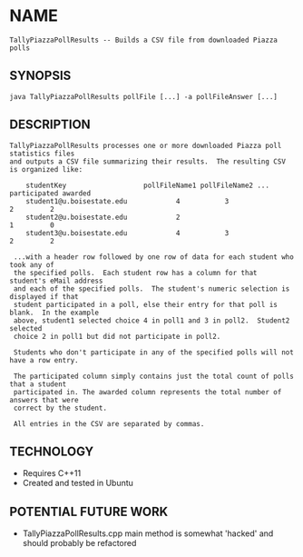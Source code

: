 # NAME
	TallyPiazzaPollResults -- Builds a CSV file from downloaded Piazza polls

## SYNOPSIS
	java TallyPiazzaPollResults pollFile [...] -a pollFileAnswer [...]

## DESCRIPTION
	TallyPiazzaPollResults processes one or more downloaded Piazza poll statistics files
	and outputs a CSV file summarizing their results.  The resulting CSV is organized like:

	    studentKey         		   	 pollFileName1 pollFileName2 ... participated awarded
	    student1@u.boisestate.edu		     4	         3			       2         2
	    student2@u.boisestate.edu	   		 2					           1         0
	    student3@u.boisestate.edu			 4		     3				   2	     2

	 ...with a header row followed by one row of data for each student who took any of
	 the specified polls.  Each student row has a column for that student's eMail address
	 and each of the specified polls.  The student's numeric selection is displayed if that
	 student participated in a poll, else their entry for that poll is blank.  In the example
	 above, student1 selected choice 4 in poll1 and 3 in poll2.  Student2 selected
	 choice 2 in poll1 but did not participate in poll2.
	 
	 Students who don't participate in any of the specified polls will not have a row entry.

	 The participated column simply contains just the total count of polls that a student
	 participated in. The awarded column represents the total number of answers that were
	 correct by the student.

	 All entries in the CSV are separated by commas.

## TECHNOLOGY
* Requires C++11
* Created and tested in Ubuntu

## POTENTIAL FUTURE WORK
* TallyPiazzaPollResults.cpp main method is somewhat 'hacked' and should probably be refactored

